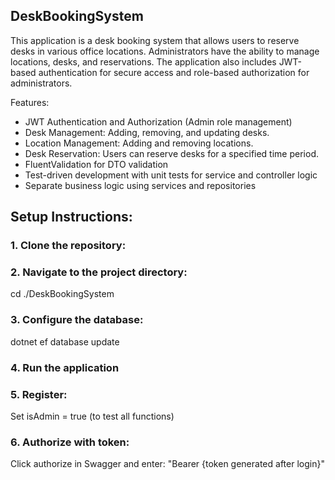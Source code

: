 ## DeskBookingSystem
This application is a desk booking system that allows users to reserve desks in various office locations. Administrators have the ability to manage locations, desks, and reservations. The application also includes JWT-based authentication for secure access and role-based authorization for administrators.

Features:
- JWT Authentication and Authorization (Admin role management)
- Desk Management: Adding, removing, and updating desks.
- Location Management: Adding and removing locations.
- Desk Reservation: Users can reserve desks for a specified time period.
- FluentValidation for DTO validation
- Test-driven development with unit tests for service and controller logic
- Separate business logic using services and repositories

## Setup Instructions:

### 1. Clone the repository:

### 2. Navigate to the project directory:

cd ./DeskBookingSystem

### 3. Configure the database:

dotnet ef database update

### 4. Run the application

### 5. Register:
Set isAdmin = true (to test all functions)

### 6. Authorize with token:
Click authorize in Swagger and enter: "Bearer {token generated after login}"
